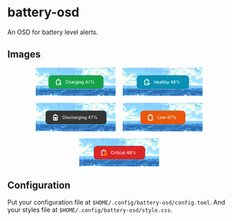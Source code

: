 # battery-osd
An OSD for battery level alerts.

## Images

<div style="display: flex; flex-wrap: wrap; justify-content: center; gap: 1rem;">
  <img src="./resources/charging.png" alt="Charging" width="180">
  <img src="./resources/healthy.png" alt="Healthy" width="180">
  <img src="./resources/discharging.png" alt="Discharging" width="180">
  <img src="./resources/low.png" alt="Low" width="180">
  <img src="./resources/critical.png" alt="Critical" width="180">
</div>

## Configuration

Put your configuration file at `$HOME/.config/battery-osd/config.toml`.
And your styles file at `$HOME/.config/battery-osd/style.css`.
